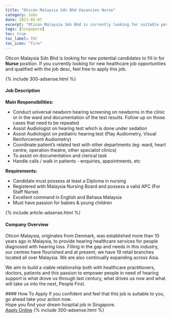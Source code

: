 ```yaml
---
title: "Oticon Malaysia Sdn Bhd Vacancies Nurse" 
category: Jobs 
date: 2021-05-07 
excerpt: "Oticon Malaysia Sdn Bhd is currently looking for suitable person to fill in the Nurse which positioned at Singapore" 
tags: [Singapore] 
toc: true 
toc_label: TOC 
toc_icon: "fire" 
--- 
```


<p>Oticon Malaysia Sdn Bhd is looking for new potential candidates to fill in for <b>Nurse</b> position. If you currently looking for new healthcare job opportunities and qualified with the job desc, feel free to apply this job.
</p>{% include 300-adsense.html %} 
<div><div><h4>Job Description</h4></div><div><div><span><div><p><strong>Main Responsibilities:</strong></p><ul><li>Conduct universal newborn hearing screening on newborns in the clinic or in the ward and documentation of the test results. Follow up on those cases that need to be repeated&#160;</li><li>Assist Audiologist on hearing test which is done under sedation&#160;</li><li>Assist Audiologist on pediatric hearing test (Play Audiometry, Visual Reinforcement Audiometry)</li><li>Coordinate patient&#8217;s related test with other departments (eg: ward, heart centre, operation theatre, other specialist clinics)&#160;</li><li>To assist on documentation and clerical task&#160;</li><li>Handle calls / walk in patients - enquiries, appointments, etc</li></ul><p><strong>Requirements:</strong></p><ul><li><span>Candidate must possess at least a Diploma in nursing&#160;</span></li><li><span>Registered with Malaysia Nursing Board and possess a valid APC (For Staff Nurse)</span></li><li><span>Excellent command&#160;in English and Bahasa Malaysia&#160;</span></li><li><span>Must have passion for babies &amp; young children</span></li></ul></div></span></div></div></div> 
{% include article-adsense.html %} 
<div><div><h4>Company Overview</h4></div><div><div><span><div><p>Oticon Malaysia, originates from Denmark, was established more than 10 years ago in Malaysia, to provide hearing healthcare services for people diagnosed with hearing loss. Filling in the gap and needs in this industry, our centres have flourished and at present, we have 19 retail branches located all over Malaysia. We are also continually expanding across Asia.</p><p>We aim to build a viable relationship both with healthcare practitioners, doctors, patients and this passion to empower people in need of hearing support is what drove us through last century, what drives us now and what will take us into the next, People First.</p></div></span></div></div></div> 
#### How To Apply 
If you confident and feel that this job is suitable to you, go ahead take your action now. <br/> 
Hope you find your dream hospital job in Singapore. <br/> 
<a href="https://www.jobstreet.com.my/en/job/nurse-8527215/origin/sg?jobId=jobstreet-sg-job-8527215" class="btn btn--warning" target="_blank" rel="nofollow noopenner">Apply Online</a> 
{% include 300-adsense.html %} 